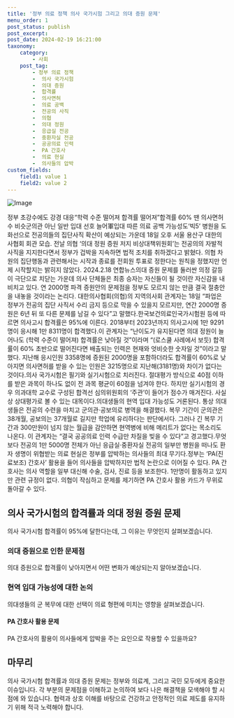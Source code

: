 ```yaml
---
title: '정부 의료 정책 의사 국가시험 그리고 의대 증원 문제'
menu_order: 1
post_status: publish
post_excerpt: 
post_date: 2024-02-19 16:21:00
taxonomy:
    category:
        - 사회
    post_tag:
        - 정부 의료 정책
        -  의사 국가시험
        -  의대 증원
        -  합격률
        -  의사면허
        -  의료 공백
        -  전공의 사직
        -  의협
        -  의대 정원
        -  응급실 전공
        -  중환자실 전공
        -  공공의료 인력
        -  PA 간호사
        -  의료 현실
        -  의사들의 압박
custom_fields:
    field1: value 1
    field2: value 2
---
```


![Image](https://imgnews.pstatic.net/image/081/2024/02/19/0003431159_001_20240219062503201.jpg?type=w647)

정부 초강수에도 강경 대응“학력 수준 떨어져 합격률 떨어져”합격률 60% 땐 의사면허 수 비슷군의관 아닌 일반 입대 선호 늘어軍입대 따른 의료 공백 가능성도‘빅5’ 병원을 도화선으로 전공의들의 집단사직 확산이 예상되는 가운데 18일 오후 서울 용산구 대한의사협회 회관 모습. 전날 의협 ‘의대 정원 증원 저지 비상대책위원회’는 전공의의 자발적 사직을 지지한다면서 정부가 겁박을 지속하면 법적 조치를 취하겠다고 밝혔다. 의협 차원의 집단행동과 관련해서는 시작과 종료를 전회원 투표로 정한다는 원칙을 정했지만 언제 시작할지는 밝히지 않았다. 2024.2.18 연합뉴스의대 증원 문제를 둘러싼 의정 갈등이 극단으로 치닫는 가운데 의사 단체들은 최종 승자는 자신들이 될 것이란 자신감을 내비치고 있다. 연 2000명 파격 증원안의 문제점을 정부도 모르지 않는 만큼 결국 절충안을 내놓을 것이라는 논리다. 대한의사협회(의협)의 지역의사회 관계자는 18일 “파업은 정부가 전공의 집단 사직서 수리 금지 등으로 막을 수 있을지 모르지만, 연간 2000명 증원은 6년 뒤 또 다른 문제를 남길 수 있다”고 말했다.한국보건의료인국가시험원 등에 따르면 의사고시 합격률은 95%에 이른다. 2018부터 2023년까지 의사고시에 1만 9291명이 응시해 1만 8311명이 합격했다.이 관계자는 “난이도가 유지된다면 의대 정원이 늘어나도 (학력 수준이 떨어져) 합격률은 낮아질 것”이라며 “(로스쿨 사례에서 보듯) 합격률이 60% 초반으로 떨어진다면 배출되는 인력은 현재와 엇비슷한 숫자일 것”이라고 말했다. 지난해 응시인원 3358명에 증원된 2000명을 포함하더라도 합격률이 60%로 낮아지면 의사면허를 받을 수 있는 인원은 3215명으로 지난해(3181명)와 차이가 없다는 것이다.의사 국가시험은 필기와 실기시험으로 치러진다. 절대평가 방식으로 40점 이하를 받은 과목이 하나도 없이 전 과목 평균이 60점을 넘겨야 한다. 하지만 실기시험의 경우 의과대학 교수로 구성된 합격선 심의위원회의 ‘주관’이 들어가 점수가 매겨진다. 사실상 상대평가로 볼 수 있는 대목이다.의대생들의 현역 입대 가능성도 거론된다. 통상 의대생들은 전공의 수련을 마치고 군의관·공보의로 병역을 해결했다. 복무 기간이 군의관은 38개월, 공보의는 37개월로 길지만 학업에 유리하다는 판단에서다. 그러나 긴 복무 기간과 300만원이 넘지 않는 월급을 감안하면 현역병에 비해 메리트가 없다는 목소리도 나온다. 이 관계자는 “결국 공공의료 인력 수급만 차질을 빚을 수 있다”고 경고했다.무엇보다 전공의 1만 5000명 전체가 아닌 응급실·중환자실 전공의 일부만 병원을 떠나도 환자 생명이 위협받는 의료 현실은 정부를 압박하는 의사들의 최대 무기다.정부는 ‘PA(진료보조) 간호사’ 활용을 들어 의사들을 압박하지만 법적 논란으로 이어질 수 있다. PA 간호사는 의사 역할을 일부 대신해 수술, 검사, 진료 등을 보조한다. 1만명이 활동하고 있지만 관련 규정이 없다. 의협이 작심하고 문제를 제기하면 PA 간호사 활용 카드가 무위로 돌아갈 수 있다.
## 의사 국가시험의 합격률과 의대 정원 증원 문제
의사 국가시험 합격률이 95%에 달한다는데, 그 이유는 무엇인지 살펴보겠습니다.
### 의대 증원으로 인한 문제점
의대 증원으로 합격률이 낮아지면서 어떤 변화가 예상되는지 알아보겠습니다.
### 현역 입대 가능성에 대한 논의
의대생들의 군 복무에 대한 선택이 의료 형편에 미치는 영향을 살펴보겠습니다.
#### PA 간호사 활용 문제
PA 간호사의 활용이 의사들에게 압박을 주는 요인으로 작용할 수 있을까요?
## 마무리
의사 국가시험 합격률과 의대 증원 문제는 정부와 의료계, 그리고 국민 모두에게 중요한 이슈입니다. 각 부분의 문제점을 이해하고 논의하여 보다 나은 해결책을 모색해야 할 시점에 와 있습니다. 협력과 상호 이해를 바탕으로 건강하고 안정적인 의료 제도를 유지하기 위해 적극 노력해야 합니다.
